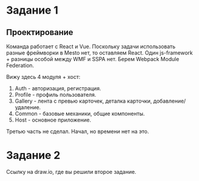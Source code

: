 # Задание 1

## Проектирование

Команда работает с React и Vue. Поскольку задачи использовать разные фреймворки в Mesto нет, то оставляем React.
Один js-framework + разницы особой между WMF и SSPA нет. Берем Webpack Module Federation.

Вижу здесь 4 модуля + хост:
1. Auth - авторизация, регистрация.
2. Profile - профиль пользователя.
3. Gallery - лента с превью карточек, деталка карточки, добавление/удаление.
4. Common - базовые механики, общие компоненты.
5. Host - основное приложение.

Третью часть не сделал. Начал, но времени нет на это.

# Задание 2
Ссылку на draw.io, где вы решили второе задание.
